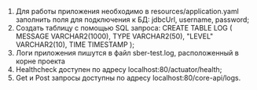 
1. Для работы приложения необходимо в resources/application.yaml заполнить поля для подключения к БД:
jdbcUrl, username, password;
2. Создать таблицу с помощью SQL запроса:
CREATE TABLE LOG (
MESSAGE     VARCHAR2(1000),
TYPE        VARCHAR2(50),
"LEVEL"     VARCHAR2(10),
TIME        TIMESTAMP
);
3. Логи приложения пишутся в файл sber-test.log, расположенный в корне проекта
4. Healthcheck доступен по адресу localhost:80/actuator/health;
5. Get и Post запросы доступны по адресу localhost:80/core-api/logs.